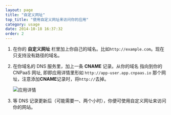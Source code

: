 ```yaml
---
layout: page
title: "自定义网址"
top_title: "使用自定义网址来访问你的应用"
category: usage
date: 2014-10-18 16:37:32
order: 2
---
```


1. 在你的 **自定义网址** 栏里加上你自己的域名。比如`http://example.com`。现在只支持没有路径的域名。

2. 在你域名的 DNS 服务里，加上一条 **CNAME** 记录。从你的域名 指向到你的 CNPaaS 网址, 即即应用详情里形如 `http://app-user.app.cnpaas.io` 那个网址，注意添加**CNAME**记录时，将`http://`去掉。

    <img class="embeddable" src="{{site.url}}/images/custdomain/01-custdomain.png" alt="应用详情" title="应用详情"></img>

3. 等 DNS 记录更新后（可能需要一、两个小时），你便可使用自定义网址来访问你的网站。
